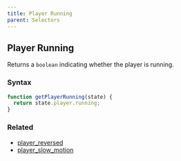 ```yaml
---
title: Player Running
parent: Selectors
---
```


## Player Running

Returns a `boolean` indicating whether the player is running.

### Syntax

```js
function getPlayerRunning(state) {
  return state.player.running;
}
```

### Related

- [player_reversed](./player_reversed.md)
- [player_slow_motion](./player_slow_motion.md)
